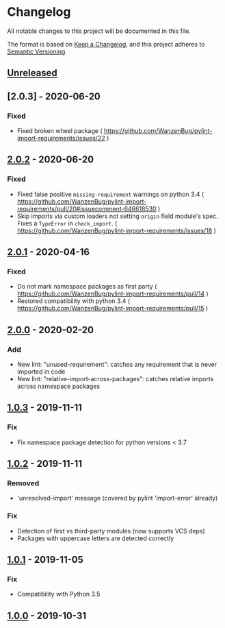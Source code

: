 # Changelog
All notable changes to this project will be documented in this file.

The format is based on [Keep a Changelog](https://keepachangelog.com/en/1.0.0/),
and this project adheres to [Semantic Versioning](https://semver.org/spec/v2.0.0.html).

## [Unreleased]

## [2.0.3] - 2020-06-20
### Fixed
- Fixed broken wheel package
  ( https://github.com/WanzenBug/pylint-import-requirements/issues/22 )

## [2.0.2] - 2020-06-20
### Fixed
- Fixed false positive `missing-requirement` warnings on python 3.4
  ( https://github.com/WanzenBug/pylint-import-requirements/pull/20#issuecomment-646618530 )
- Skip imports via custom loaders not setting `origin` field module's spec.
  Fixes a `TypeError` in `check_import`.
  ( https://github.com/WanzenBug/pylint-import-requirements/issues/18 )

## [2.0.1] - 2020-04-16
### Fixed
- Do not mark namespace packages as first party
  ( https://github.com/WanzenBug/pylint-import-requirements/pull/14 )
- Restored compatibility with python 3.4
  ( https://github.com/WanzenBug/pylint-import-requirements/pull/15 )

## [2.0.0] - 2020-02-20
### Add
- New lint: "unused-requirement": catches any requirement that is never
  imported in code
- New lint: "relative-import-across-packages": catches relative imports
  across namespace packages

## [1.0.3] - 2019-11-11
### Fix
- Fix namespace package detection for python versions < 3.7

## [1.0.2] - 2019-11-11
### Removed
- 'unresolved-import' message (covered by pylint 'import-error' already)

### Fix
- Detection of first vs third-party modules (now supports VCS deps)
- Packages with uppercase letters are detected correctly

## [1.0.1] - 2019-11-05
### Fix
-  Compatibility with Python 3.5

## [1.0.0] - 2019-10-31

[Unreleased]: https://github.com/WanzenBug/pylint-import-requirements/compare/v2.0.2...HEAD
[2.0.2]: https://github.com/WanzenBug/pylint-import-requirements/compare/v2.0.1...v2.0.2
[2.0.1]: https://github.com/WanzenBug/pylint-import-requirements/compare/v2.0.0...v2.0.1
[2.0.0]: https://github.com/WanzenBug/pylint-import-requirements/compare/v1.0.3...v2.0.0
[1.0.3]: https://github.com/WanzenBug/pylint-import-requirements/compare/v1.0.2...v1.0.3
[1.0.2]: https://github.com/WanzenBug/pylint-import-requirements/compare/v1.0.1...v1.0.2
[1.0.1]: https://github.com/WanzenBug/pylint-import-requirements/compare/v1.0.0...v1.0.1
[1.0.0]: https://github.com/WanzenBug/pylint-import-requirements/releases/tag/v1.0.0
